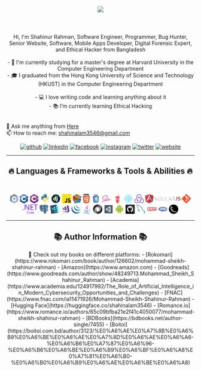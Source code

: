 <h1 align="center">
  <a href="https://git.io/typing-svg">
    <img src="https://readme-typing-svg.herokuapp.com/?lines=Hello,+There!+👋;This+is+Shahinur+Rahman....;Nice+to+meet+you!&center=true&size=30">
  </a>
</h1>
<br>
<p align="center">
  Hi, I'm Shahinur Rahman, Software Engineer, Programmer, Bug Hunter,<br> Senior Website, Software, Mobile Apps Developer, Digital Forensic Expert, and Ethical Hacker from Bangladesh
  <br>
  <br>
  - 🔬 I'm currently studying for a master's degree at Harvard University in the Computer Engineering Department
  <br>
  - 🎓 I graduated from the Hong Kong University of Science and Technology (HKUST) in the Computer Engineering Department
  <br>
  <br>
  - 💻 I love writing code and learning anything about it
  <br>
  - 📚 I’m currently learning Ethical Hacking
  <br><br>

  💬 Ask me anything from <a href="https://github.com/shahin0075/issues" title="Issues">Here</a>
  <br>
  📫 How to reach me: <a href="mailto: shahinalam3546@gmail.com">shahinalam3546@gmail.com</a>
</p>

<p align="center">
  <a href="https://github.com/shahin0075"><img src='https://cdn.jsdelivr.net/npm/simple-icons@3.0.1/icons/github.svg' alt='github' height='40'></a> 
  <a href="https://www.linkedin.com/in/mohammad-sheikh-shahinur-rahman/"><img src='https://cdn.jsdelivr.net/npm/simple-icons@3.0.1/icons/linkedin.svg' alt='linkedin' height='40'></a>  
  <a href="https://www.facebook.com/Shahinurrahman.0.Official"><img src='https://cdn.jsdelivr.net/npm/simple-icons@3.0.1/icons/facebook.svg' alt='facebook' height='40'></a>  
  <a href="https://www.instagram.com/Shahinur3546/"><img src='https://cdn.jsdelivr.net/npm/simple-icons@3.0.1/icons/instagram.svg' alt='instagram' height='40'></a>  
  <a href="https://twitter.com/Shahinalam3546"><img src='https://cdn.jsdelivr.net/npm/simple-icons@3.0.1/icons/twitter.svg' alt='twitter' height='40'></a>  
  <a href="shahinur.amadersomaj.com"><img src='https://cdn.jsdelivr.net/npm/simple-icons@3.0.1/icons/icloud.svg' alt='website' height='40'></a>  
</p>

<hr>

<h2 align="center">🔥 Languages & Frameworks & Tools & Abilities 🔥</h2>
<br>
<p align="center">
  <code><img title="C" height="25" src="c.svg"></code>
  <code><img title="C++" height="25" src="cpp.svg"></code>
  <code><img title="C#" height="25" src="cSharp.svg"></code>
  <code><img title="Python" height="25" src="python-original.svg"></code>
  <code><img title="Django" height="25" src="django.png"></code>
  <code><img title="Javascript" height="25" src="javascript.svg"></code>
  <code><img title="Problem Solving" height="25" src="problemSolving.png"></code>
  <code><img title="HTML5" height="25" src="html5.svg"></code>
  <code><img title="CSS" height="25" src="css.svg"></code>
  <code><img title="SASS" height="25" src="sass.svg"></code>
  <code><img title="Gulp" height="25" src="gulp.svg"></code>
  <code><img title="React" height="25" src="react-original.svg"></code>
  <code><img title="Redux" height="25" src="redux.svg"></code>
  <code><img title="AngularJS" height="25" src="angularjs.png"></code>
  <code><img title="Git" height="25" src="git-original.svg"></code>
  <code><img title=".NetCore" height="25" src="dotnetcore.svg"></code>
  <code><img title="PostgreSQL" height="25" src="postgresql.svg"></code>
  <code><img title="Visual Studio Code" height="25" src="vscode.png"></code>
  <code><img title="Microsoft Visual Studio" height="25" src="visualstudio.png"></code>
  <code><img title="JQuery" height="25" src="jquery-original.svg"></code>
  <code><img title="Java" height="25" src="java-original.svg"></code>
  <code><img title="JSON" height="25" src="json.svg"></code>
  <code><img title="Unity" height="25" src="unity3d.svg"></code>
  <code><img title="Android" height="25" src="android.svg"></code>
  <code><img title="GitHub" height="25" src="github.svg"></code>
  <code><img title="MySQL" height="25" src="mysql.svg"></code>
  <code><img title="npm" height="25" src="npm.svg"></code>
  <code><img title="PHP" height="25" src="php.svg"></code>
  <code><img title="Flask" height="25" src="flask.png"></code>
</p>

<hr>

<h2 align="center">📚 Author Information 📚</h2>
<p align="center">
  📖 Check out my books on different platforms:  
  - [Rokomari](https://www.rokomari.com/book/author/126602/mohammad-sheikh-shahinur-rahman)
  - [Amazon](https://www.amazon.com)
  - [Goodreads](https://www.goodreads.com/author/show/48249713.Mohammad_Sheikh_Shahinur_Rahman)
  - [Academia](https://www.academia.edu/124917992/The_Role_of_Artificial_Intelligence_in_Modern_Cybersecurity_Opportunities_and_Challenges)
  - [FNAC](https://www.fnac.com/ia11471926/Mohammad-Sheikh-Shahinur-Rahman)
  - [Hugging Face](https://huggingface.co/shahinalam3546)
  - [Romance.io](https://www.romance.io/authors/65c09bfba21e2f41c4050077/mohammad-sheikh-shahinur-rahman)
  - [BDBooks](https://bdbooks.net/author-single/7455)
  - [Boitoi](https://boitoi.com.bd/author/3123/%E0%A6%AE%E0%A7%8B%E0%A6%B9%E0%A6%BE%E0%A6%AE%E0%A7%8D%E0%A6%AE%E0%A6%A6-%E0%A6%B6%E0%A7%87%E0%A6%96-%E0%A6%B6%E0%A6%BE%E0%A6%B9%E0%A6%BF%E0%A6%A8%E0%A7%81%E0%A6%B0-%E0%A6%B0%E0%A6%B9%E0%A6%AE%E0%A6%BE%E0%A6%A8)
</p>

